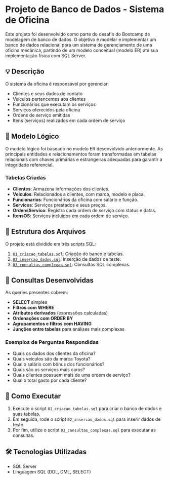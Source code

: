 
# Projeto de Banco de Dados - Sistema de Oficina

Este projeto foi desenvolvido como parte do desafio do Bootcamp de modelagem de banco de dados. O objetivo é modelar e implementar um banco de dados relacional para um sistema de gerenciamento de uma oficina mecânica, partindo de um modelo conceitual (modelo ER) até sua implementação física com SQL Server.

## 💡 Descrição

O sistema da oficina é responsável por gerenciar:

- Clientes e seus dados de contato
- Veículos pertencentes aos clientes
- Funcionários que executam os serviços
- Serviços oferecidos pela oficina
- Ordens de serviço emitidas
- Itens (serviços) realizados em cada ordem de serviço

## 🧱 Modelo Lógico

O modelo lógico foi baseado no modelo ER desenvolvido anteriormente. As principais entidades e relacionamentos foram transformadas em tabelas relacionais com chaves primárias e estrangeiras adequadas para garantir a integridade referencial.

### Tabelas Criadas

- **Clientes**: Armazena informações dos clientes.
- **Veiculos**: Relacionados a clientes, com marca, modelo e placa.
- **Funcionarios**: Funcionários da oficina com salário e função.
- **Servicos**: Serviços prestados e seus preços.
- **OrdensServico**: Registra cada ordem de serviço com status e datas.
- **ItensOS**: Serviços incluídos em cada ordem de serviço.

## 📂 Estrutura dos Arquivos

O projeto está dividido em três scripts SQL:

1. [`01_criacao_tabelas.sql`](./01_criacao_tabelas.sql): Criação do banco e tabelas.
2. [`02_insercao_dados.sql`](./02_insercao_dados.sql): Inserção de dados de teste.
3. [`03_consultas_complexas.sql`](./03_consultas_complexas.sql): Consultas SQL complexas.

## 🧪 Consultas Desenvolvidas

As queries presentes cobrem:

- **SELECT** simples
- **Filtros com WHERE**
- **Atributos derivados** (expressões calculadas)
- **Ordenações com ORDER BY**
- **Agrupamentos e filtros com HAVING**
- **Junções entre tabelas** para análises mais complexas

### Exemplos de Perguntas Respondidas

- Quais os dados dos clientes da oficina?
- Quais veículos são da marca Toyota?
- Qual o salário com bônus dos funcionários?
- Quais são os serviços mais caros?
- Quais clientes possuem mais de uma ordem de serviço?
- Qual o total gasto por cada cliente?

## 🚀 Como Executar

1. Execute o script `01_criacao_tabelas.sql` para criar o banco de dados e suas tabelas.
2. Em seguida, rode o script `02_insercao_dados.sql` para inserir dados de teste.
3. Por fim, utilize o script `03_consultas_complexas.sql` para executar as consultas.

## 🛠️ Tecnologias Utilizadas

- SQL Server
- Linguagem SQL (DDL, DML, SELECT)

